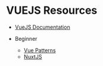 # VUEJS Resources

* [VueJS Documentation](https://vuejs.org/v2/guide/index.html)

* Beginner

    * [Vue Patterns](https://github.com/learn-vuejs/vue-patterns)
    * [NuxtJS](https://nuxtjs.org/)
